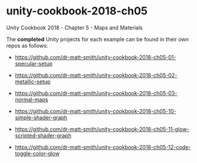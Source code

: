 # unity-cookbook-2018-ch05
Unity Cookbook 2018 - Chapter 5 - Maps and Materials

The **completed** Unity projects for each example can be found in their own repos as follows:

- https://github.com/dr-matt-smith/unity-cookbook-2018-ch05-01-specular-setup

- https://github.com/dr-matt-smith/unity-cookbook-2018-ch05-02-metallic-setup

- https://github.com/dr-matt-smith/unity-cookbook-2018-ch05-03-normal-maps


- https://github.com/dr-matt-smith/unity-cookbook-2018-ch05-10-simple-shader-graph

- https://github.com/dr-matt-smith/unity-cookbook-2018-ch05-11-glow-scripted-shader-graph

- https://github.com/dr-matt-smith/unity-cookbook-2018-ch05-12-code-toggle-color-glow
